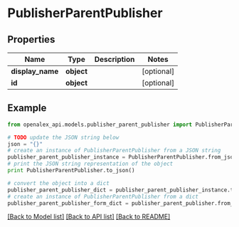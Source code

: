 # PublisherParentPublisher


## Properties
Name | Type | Description | Notes
------------ | ------------- | ------------- | -------------
**display_name** | **object** |  | [optional] 
**id** | **object** |  | [optional] 

## Example

```python
from openalex_api.models.publisher_parent_publisher import PublisherParentPublisher

# TODO update the JSON string below
json = "{}"
# create an instance of PublisherParentPublisher from a JSON string
publisher_parent_publisher_instance = PublisherParentPublisher.from_json(json)
# print the JSON string representation of the object
print PublisherParentPublisher.to_json()

# convert the object into a dict
publisher_parent_publisher_dict = publisher_parent_publisher_instance.to_dict()
# create an instance of PublisherParentPublisher from a dict
publisher_parent_publisher_form_dict = publisher_parent_publisher.from_dict(publisher_parent_publisher_dict)
```
[[Back to Model list]](../README.md#documentation-for-models) [[Back to API list]](../README.md#documentation-for-api-endpoints) [[Back to README]](../README.md)


